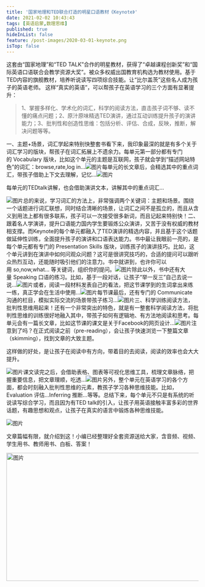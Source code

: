 ```yaml
---
title: '国家地理和TED联合打造的明星口语教材《Keynote》'
date: 2021-02-02 10:43:43
tags: [英语启蒙,数理思维]
published: true
hideInList: false
feature: /post-images/2020-03-01-keynote.png
isTop: false
---
```

<p>
	这套由“国家地理”和“TED TALK”合作的明星教材，获得了“卓越课程创新奖”和“国际英语口语联合会教学资源大奖”。被众多权威出国教育机构选为教材使用。基于TED内容的旗舰教材，培养听说读写四项综合技能。让“比尔盖茨”这些名人成为孩子的英语老师。&nbsp;这样“真实的英语”，可以帮孩子在英语学习的三个方面有显著提升：
</p>
<blockquote>
	1、掌握多样化、学术化的词汇，科学的阅读方法，直击孩子词不够、读不懂的痛点问题；2、原汁原味精选TED演讲，通过互动训练提升孩子的演讲能力；3、批判性和创造性思维：包括分析、评估、合成，反映，推断，解决问题等等。
</blockquote>
一、主题+场景，词汇学起来特别快整套书看下来，我印象最深的就是有多个关于词汇学习的版块，帮孩子在词汇拓展上不遗余力。每单元第一部分都有专门的&nbsp;Vocabulary&nbsp;版块，比如这个单元的主题是互联网，孩子就会学到“描述网站特色”的词汇：browse,rate,log in...<img src="/images/33280-74760019e43dec17.png" alt="图片" />每单元的长文章后，会精选其中的重点词汇，带孩子借助上下文去理解，记忆...<img src="/images/33280-b6b3bcb67a0d497b.png" alt="图片" /> 
<p>
	每单元的TEDtalk讲解，也会借助演讲文本，讲解其中的重点词汇...
</p>
<img src="/images/33280-fadcb08b66473f09.png" alt="图片" />总的来说，学习词汇的方法上，非常强调两个关键词：主题和场景。围绕一个话题进行词汇联想，同时结合清晰的场景，让词汇之间不是孤立的，而且从含义到用法上都有很多联系，孩子可以一次接受很多新词，而且记起来特别快！二、跟着名人学演讲，提升口语能力国内学生要锻炼公众演讲，又苦于没有权威的教材相支撑。而Keynote的每个单元都融入了TED演讲的精选内容，并且基于这个话题做延伸性训练，全面提升孩子的演讲和口语表达能力。书中最让我眼前一亮的，是每个单元都有专门的&nbsp;Presentation Skills&nbsp;版块，训练孩子的演讲技巧。比如，这个单元讲到在演讲中如何问观众问题？这可是很讲究技巧的，合适的提问可以跟听众热烈互动，还能随时吸引他们的注意力。书中就讲到，也许你可以用&nbsp;so,now,what...&nbsp;等关键词，组织你的提问。<img src="/images/33280-ad2b20f85779c1b3.png" alt="图片" />除此以外，书中还有大量&nbsp;Speaking 口语的练习。比如，基于一段对话，让孩子“举一反三”自己去说一说...<img src="/images/33280-9bf7fa948af82302.png" alt="图片" />或者，阅读一段材料发表自己的看法，把这节课学到的生词拿出来练一练，真正学会在生活中使用...<img src="/images/33280-4ee802101492ffd5.png" alt="图片" />每节课最后，还有专门的&nbsp;Communicate 沟通的栏目，模拟实际交流的场景带孩子练习...<img src="/images/33280-8a1d35b7c655691d.png" alt="图片" />三、科学训练阅读方法，批判性思维用起来！还有一个非常突出的特色，就是有一整套科学阅读方法，将批判性思维的训练很好地融入其中，带孩子如何有逻辑地、有方法地阅读和思考。每单元会有一篇长文章，比如这节课的课文是关于Facebook的网页设计...<img src="/images/33280-ae82c234f14df752.png" alt="图片" />注意到了吗？在正式阅读之前（pre-reading），会让孩子快速浏览一下整篇文章（skimming），找到文章的大致主题。
<p>
	这样做的好处，是让孩子在阅读中有方向，带着目的去阅读，阅读的效率也会大大提升。
</p>
<img src="/images/33280-64b45382f8c0e0fc.png" alt="图片" />课文读完之后，会借助表格、图表等可视化思维工具，梳理文章脉络，把握重要信息，把文章理顺，吃透...<img src="/images/33280-27cd6c53fc683a43.png" alt="图片" />另外，整个单元在英语学习的各个方面，都会时刻融入批判性思维的元素，教孩子学习各种思维技能。比如，Evaluation 评估...Inferring 推断...等等。总结下来，每个单元不只是有系统的听说读写综合学习，而且因为有TED talk的引入，让孩子用英语接触丰富多彩的世界话题，有趣思想和观点，让孩子在真实的语言中锻炼各种思维技能。
<p>
	<img src="/images/33280-25d45327dc5e4d87.png" alt="图片" /> 
</p>
<p>
	文章篇幅有限，就介绍到这！小编已经整理好全套资源送给大家，含音频、视频、学生用书、教师用书、白板、答案！
</p>
<p>
	<img height="335" width="768" src="/images/33280-1a05a4ed457db503.png" alt="图片" /> 
</p>

